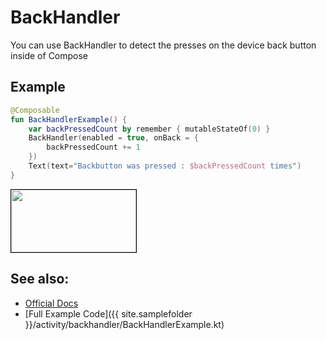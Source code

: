 <!---
This is the API of version 1.0.5
-->

# BackHandler

You can use BackHandler to detect the presses on the device back button inside of Compose

## Example
```kotlin
@Composable
fun BackHandlerExample() {
    var backPressedCount by remember { mutableStateOf(0) }
    BackHandler(enabled = true, onBack = {
        backPressedCount += 1
    })
    Text(text="Backbutton was pressed : $backPressedCount times")
}
```

<p align="left">
  <img src ="{{ site.images }}/activity/backhandler/backhandler.png"  height=100 width=200  style="border: 1px solid black;"  />
</p>

## See also:
* [Official Docs](https://developer.android.com/reference/kotlin/androidx/activity/compose/package-summary#backhandler)
* [Full Example Code]({{ site.samplefolder }}/activity/backhandler/BackHandlerExample.kt)